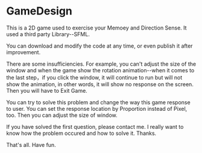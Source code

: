 # GameDesign
This is a 2D game used to exercise your Memoey and Direction Sense.
It used a third party Library--SFML.

You can download and modify the code at any time, or even publish it after improvement.

There are some insufficiencies. For example, you can't adjust the size of the window and
when the game show the rotation animation--when it comes to the last step，if you click the window, 
it will continue to run but will not show the animation, in other words, it will show no response on the screen.
Then you will have to Exit Game.

You can try to solve this problem and change the way this game response to user.
You can set the response location by Proportion instead of Pixel, too. Then you can adjust the size of window.

If you have solved the first question, please contact me. I really want to know how the problem occured and how to solve it. Thanks.

That's all. Have fun.
